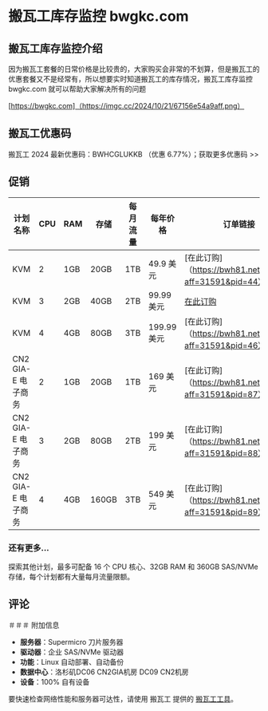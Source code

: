 # 搬瓦工库存监控 bwgkc.com

## 搬瓦工库存监控介绍

因为搬瓦工套餐的日常价格是比较贵的，大家购买会非常的不划算，但是搬瓦工的优惠套餐又不是经常有，所以想要实时知道搬瓦工的库存情况，搬瓦工库存监控 bwgkc.com 就可以帮助大家解决所有的问题

[https://bwgkc.com]（https://imgc.cc/2024/10/21/67156e54a9aff.png）

## 搬瓦工优惠码

搬瓦工 2024 最新优惠码：BWHCGLUKKB （优惠 6.77%）；获取更多优惠码 >>

## 促销

| 计划名称 | CPU | RAM | 存储 | 每月流量 | 每年价格 | 订单链接 |
|----------------|-----|----------|---------------| ----------------|-----------------|-------------------------------------------------------|
| KVM | 2 | 1GB | 20GB | 1TB | 49.9 美元 | [在此订购]（https://bwh81.net/aff.php?aff=31591&pid=44）|
| KVM | 3 | 2GB | 40GB | 2TB | 99.99 美元 | [在此订购](https://bwh81.net/aff.php?aff=31591&pid=45) |
| KVM | 4 | 4GB | 80GB | 3TB | 199.99 美元 | [在此订购]（https://bwh81.net/aff.php?aff=31591&pid=46）|
| CN2 GIA-E 电子商务 | 2 | 1GB | 20GB | 1TB | 169 美元 | [在此订购]（https://bwh81.net/aff.php?aff=31591&pid=87）|
| CN2 GIA-E 电子商务 | 3 | 2GB | 80GB | 2TB | 199 美元 | [在此订购]（https://bwh81.net/aff.php?aff=31591&pid=88）|
| CN2 GIA-E 电子商务 | 4 | 4GB | 160GB| 3TB | 549 美元 | [在此订购]（https://bwh81.net/aff.php?aff=31591&pid=89）|

### 还有更多...
探索其他计划，最多可配备 16 个 CPU 核心、32GB RAM 和 360GB SAS/NVMe 存储，每个计划都有大量每月流量限额。

## 评论

＃＃＃ 附加信息
- **服务器**：Supermicro 刀片服务器
- **驱动器**：企业 SAS/NVMe 驱动器
- **功能**：Linux 自动部署、自动备份
- **数据中心**：洛杉矶DC06 CN2GIA机房 DC09 CN2机房
- **设备**：100% 自有设备

要快速检查网络性能和服务器可达性，请使用 搬瓦工 提供的 [搬瓦工工具](https://ping.pe/)。
